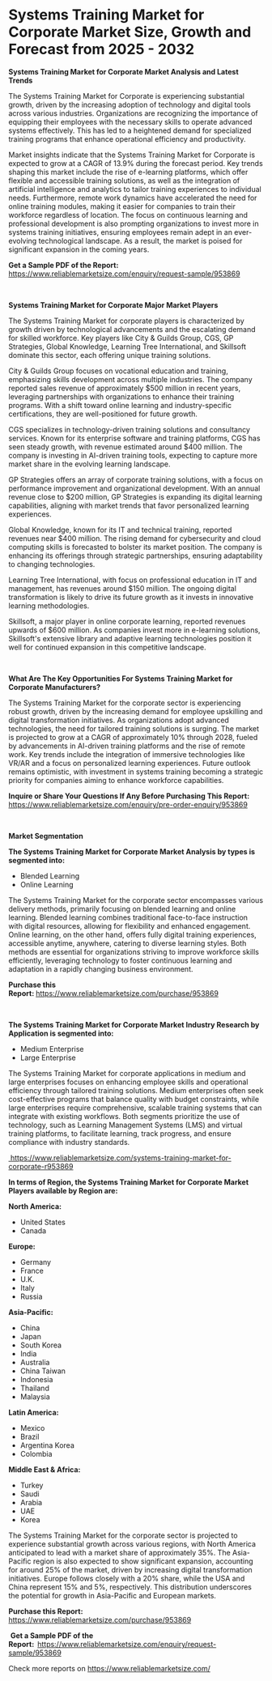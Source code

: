 <p><h1>Systems Training Market for Corporate Market Size, Growth and Forecast from 2025 - 2032</h1></p><p><strong>Systems Training Market for Corporate Market Analysis and Latest Trends</strong></p>
<p><p>The Systems Training Market for Corporate is experiencing substantial growth, driven by the increasing adoption of technology and digital tools across various industries. Organizations are recognizing the importance of equipping their employees with the necessary skills to operate advanced systems effectively. This has led to a heightened demand for specialized training programs that enhance operational efficiency and productivity.</p><p>Market insights indicate that the Systems Training Market for Corporate is expected to grow at a CAGR of 13.9% during the forecast period. Key trends shaping this market include the rise of e-learning platforms, which offer flexible and accessible training solutions, as well as the integration of artificial intelligence and analytics to tailor training experiences to individual needs. Furthermore, remote work dynamics have accelerated the need for online training modules, making it easier for companies to train their workforce regardless of location. The focus on continuous learning and professional development is also prompting organizations to invest more in systems training initiatives, ensuring employees remain adept in an ever-evolving technological landscape. As a result, the market is poised for significant expansion in the coming years.</p></p>
<p><strong>Get a Sample PDF of the Report:&nbsp;</strong> <a href="https://www.reliablemarketsize.com/enquiry/request-sample/953869?utm_campaign=2804&utm_medium=2&utm_source=Github&utm_content=ia&utm_term=07032025&utm_id=systems-training-market-for-corporate">https://www.reliablemarketsize.com/enquiry/request-sample/953869</a></p>
<p>&nbsp;</p>
<p><strong>Systems Training Market for Corporate Major Market Players</strong></p>
<p><p>The Systems Training Market for corporate players is characterized by growth driven by technological advancements and the escalating demand for skilled workforce. Key players like City & Guilds Group, CGS, GP Strategies, Global Knowledge, Learning Tree International, and Skillsoft dominate this sector, each offering unique training solutions.</p><p>City & Guilds Group focuses on vocational education and training, emphasizing skills development across multiple industries. The company reported sales revenue of approximately $500 million in recent years, leveraging partnerships with organizations to enhance their training programs. With a shift toward online learning and industry-specific certifications, they are well-positioned for future growth.</p><p>CGS specializes in technology-driven training solutions and consultancy services. Known for its enterprise software and training platforms, CGS has seen steady growth, with revenue estimated around $400 million. The company is investing in AI-driven training tools, expecting to capture more market share in the evolving learning landscape.</p><p>GP Strategies offers an array of corporate training solutions, with a focus on performance improvement and organizational development. With an annual revenue close to $200 million, GP Strategies is expanding its digital learning capabilities, aligning with market trends that favor personalized learning experiences.</p><p>Global Knowledge, known for its IT and technical training, reported revenues near $400 million. The rising demand for cybersecurity and cloud computing skills is forecasted to bolster its market position. The company is enhancing its offerings through strategic partnerships, ensuring adaptability to changing technologies.</p><p>Learning Tree International, with focus on professional education in IT and management, has revenues around $150 million. The ongoing digital transformation is likely to drive its future growth as it invests in innovative learning methodologies.</p><p>Skillsoft, a major player in online corporate learning, reported revenues upwards of $600 million. As companies invest more in e-learning solutions, Skillsoft's extensive library and adaptive learning technologies position it well for continued expansion in this competitive landscape.</p></p>
<p>&nbsp;</p>
<p><strong>What Are The Key Opportunities For Systems Training Market for Corporate Manufacturers?</strong></p>
<p><p>The Systems Training Market for the corporate sector is experiencing robust growth, driven by the increasing demand for employee upskilling and digital transformation initiatives. As organizations adopt advanced technologies, the need for tailored training solutions is surging. The market is projected to grow at a CAGR of approximately 10% through 2028, fueled by advancements in AI-driven training platforms and the rise of remote work. Key trends include the integration of immersive technologies like VR/AR and a focus on personalized learning experiences. Future outlook remains optimistic, with investment in systems training becoming a strategic priority for companies aiming to enhance workforce capabilities.</p></p>
<p><strong>Inquire or Share Your Questions If Any Before Purchasing This Report:</strong> <a href="https://www.reliablemarketsize.com/enquiry/pre-order-enquiry/953869?utm_campaign=2804&utm_medium=2&utm_source=Github&utm_content=ia&utm_term=07032025&utm_id=systems-training-market-for-corporate">https://www.reliablemarketsize.com/enquiry/pre-order-enquiry/953869</a></p>
<p>&nbsp;</p>
<p><strong>Market Segmentation</strong></p>
<p><strong>The Systems Training Market for Corporate Market Analysis by types is segmented into:</strong></p>
<p><ul><li>Blended Learning</li><li>Online Learning</li></ul></p>
<p><p>The Systems Training Market for the corporate sector encompasses various delivery methods, primarily focusing on blended learning and online learning. Blended learning combines traditional face-to-face instruction with digital resources, allowing for flexibility and enhanced engagement. Online learning, on the other hand, offers fully digital training experiences, accessible anytime, anywhere, catering to diverse learning styles. Both methods are essential for organizations striving to improve workforce skills efficiently, leveraging technology to foster continuous learning and adaptation in a rapidly changing business environment.</p></p>
<p><strong>Purchase this Report:&nbsp;</strong><a href="https://www.reliablemarketsize.com/purchase/953869?utm_campaign=2804&utm_medium=2&utm_source=Github&utm_content=ia&utm_term=07032025&utm_id=systems-training-market-for-corporate">https://www.reliablemarketsize.com/purchase/953869</a></p>
<p>&nbsp;</p>
<p><strong>The Systems Training Market for Corporate Market Industry Research by Application is segmented into:</strong></p>
<p><ul><li>Medium Enterprise</li><li>Large Enterprise</li></ul></p>
<p><p>The Systems Training Market for corporate applications in medium and large enterprises focuses on enhancing employee skills and operational efficiency through tailored training solutions. Medium enterprises often seek cost-effective programs that balance quality with budget constraints, while large enterprises require comprehensive, scalable training systems that can integrate with existing workflows. Both segments prioritize the use of technology, such as Learning Management Systems (LMS) and virtual training platforms, to facilitate learning, track progress, and ensure compliance with industry standards.</p></p>
<p><a href="https://www.reliablemarketsize.com/systems-training-market-for-corporate-r953869?utm_campaign=2804&utm_medium=2&utm_source=Github&utm_content=ia&utm_term=07032025&utm_id=systems-training-market-for-corporate">&nbsp;https://www.reliablemarketsize.com/systems-training-market-for-corporate-r953869</a></p>
<p><strong>In terms of Region, the Systems Training Market for Corporate Market Players available by Region are:</strong></p>
<p>
    <p> <strong> North America: </strong>
        <ul>
            <li>United States</li>
            <li>Canada</li>
        </ul>
        </p> 
    <p> <strong> Europe: </strong>
        <ul>
            <li>Germany</li>
            <li>France</li>
            <li>U.K.</li>
            <li>Italy</li>
            <li>Russia</li>
        </ul>
        </p> 
    <p> <strong> Asia-Pacific: </strong>
        <ul>
            <li>China</li>
            <li>Japan</li>
            <li>South Korea</li>
            <li>India</li>
            <li>Australia</li>
            <li>China Taiwan</li>
            <li>Indonesia</li>
            <li>Thailand</li>
            <li>Malaysia</li>
        </ul>
        </p> 
    <p> <strong> Latin America: </strong>
        <ul>
            <li>Mexico</li>
            <li>Brazil</li>
            <li>Argentina Korea</li>
            <li>Colombia</li>
        </ul>
        </p> 
    <p> <strong> Middle East & Africa: </strong>
        <ul>
            <li>Turkey</li>
            <li>Saudi</li>
            <li>Arabia</li>
            <li>UAE</li>
            <li>Korea</li>
        </ul>
    </p>
    </p>
<p><p>The Systems Training Market for the corporate sector is projected to experience substantial growth across various regions, with North America anticipated to lead with a market share of approximately 35%. The Asia-Pacific region is also expected to show significant expansion, accounting for around 25% of the market, driven by increasing digital transformation initiatives. Europe follows closely with a 20% share, while the USA and China represent 15% and 5%, respectively. This distribution underscores the potential for growth in Asia-Pacific and European markets.</p></p>
<p><strong>Purchase this Report: </strong><a href="https://www.reliablemarketsize.com/purchase/953869?utm_campaign=2804&utm_medium=2&utm_source=Github&utm_content=ia&utm_term=07032025&utm_id=systems-training-market-for-corporate">https://www.reliablemarketsize.com/purchase/953869</a></p>
<p>&nbsp;<strong>Get a Sample PDF of the Report:&nbsp;&nbsp;</strong><a href="https://www.reliablemarketsize.com/enquiry/request-sample/953869?utm_campaign=2804&utm_medium=2&utm_source=Github&utm_content=ia&utm_term=07032025&utm_id=systems-training-market-for-corporate">https://www.reliablemarketsize.com/enquiry/request-sample/953869</a></p>
<p><strong></strong></p>
<p>Check more reports on <a href="https://www.reliablemarketsize.com/?utm_campaign=2804&utm_medium=2&utm_source=Github&utm_content=ia&utm_term=07032025&utm_id=systems-training-market-for-corporate">https://www.reliablemarketsize.com/</a></p>